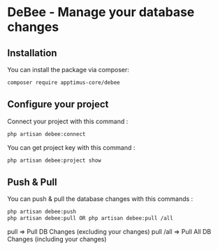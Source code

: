 # DeBee - Manage your database changes

## Installation

You can install the package via composer:

```bash
composer require apptimus-core/debee
```

## Configure your project

Connect your project with this command :

```bash
php artisan debee:connect
```

You can get project key with this command :

```bash
php artisan debee:project show
```

## Push & Pull

You can push & pull the database changes with this commands :

```bash
php artisan debee:push
php artisan debee:pull OR php artisan debee:pull /all
```
pull => Pull DB Changes (excluding your changes)
pull /all => Pull All DB Changes (including your changes)